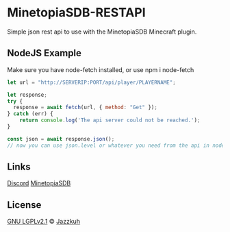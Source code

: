 # MinetopiaSDB-RESTAPI
Simple json rest api to use with the MinetopiaSDB Minecraft plugin.

## NodeJS Example
Make sure you have node-fetch installed, or use npm i node-fetch

```js
let url = "http://SERVERIP:PORT/api/player/PLAYERNAME";

let response;
try {
  response = await fetch(url, { method: "Get" });
} catch (err) {
	return console.log('The api server could not be reached.');
}

const json = await response.json();
// now you can use json.level or whatever you need from the api in nodejs!
```

## Links
[Discord](https://discord.gg/AvRpCUZ) [MinetopiaSDB](https://minetopiasdb.nl/)

## License
[GNU LGPLv2.1](https://choosealicense.com/licenses/lgpl-2.1/) © [Jazzkuh](https://github.com/Jazzkuh/)
